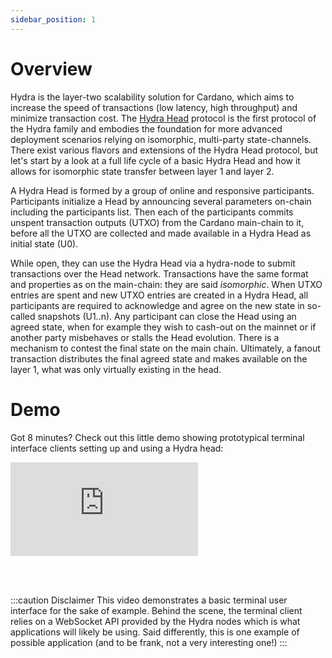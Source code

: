 ```yaml
---
sidebar_position: 1
---
```


# Overview

Hydra is the layer-two scalability solution for Cardano, which aims to increase the speed of transactions (low latency, high throughput) and minimize transaction cost. The [Hydra Head](https://eprint.iacr.org/2020/299.pdf) protocol is the first protocol of the Hydra family and embodies the foundation for more advanced deployment scenarios relying on isomorphic, multi-party state-channels. There exist various flavors and extensions of the Hydra Head protocol, but let's start by a look at a full life cycle of a basic Hydra Head and how it allows for isomorphic state transfer between layer 1 and layer 2.

A Hydra Head is formed by a group of online and responsive participants. Participants initialize a Head by announcing several parameters on-chain including the participants list. Then each of the participants commits unspent transaction outputs (UTXO) from the Cardano main-chain to it, before all the UTXO are collected and made available in a Hydra Head as initial state (U0).

While open, they can use the Hydra Head via a hydra-node to submit transactions over the Head network. Transactions have the same format and properties as on the main-chain: they are said _isomorphic_. When UTXO entries are spent and new UTXO entries are created in a Hydra Head, all participants are required to acknowledge and agree on the new state in so-called snapshots (U1..n).
Any participant can close the Head using an agreed state, when for example they wish to cash-out on the mainnet or if another party misbehaves or stalls the Head evolution. There is a mechanism to contest the final state on the main chain. Ultimately, a fanout transaction distributes the final agreed state and makes available on the layer 1, what was only virtually existing in the head.
# Demo

Got 8 minutes? Check out this little demo showing prototypical terminal interface clients setting up and using a Hydra head:

<iframe style={{width: '100%', height: '480px'}} src="https://www.youtube.com/embed/dJk5_kB3BM4" title="Hydra Head Demo" frameborder="0" allow="accelerometer; autoplay; clipboard-write; encrypted-media; gyroscope; picture-in-picture" allowfullscreen="true"></iframe>

<br/><br/>

:::caution Disclaimer
This video demonstrates a basic terminal user interface for the sake of example. Behind the scene, the terminal client relies on a WebSocket API provided by the Hydra nodes which is what applications will likely be using. Said differently, this is one example of possible application (and to be frank, not a very interesting one!)
:::
